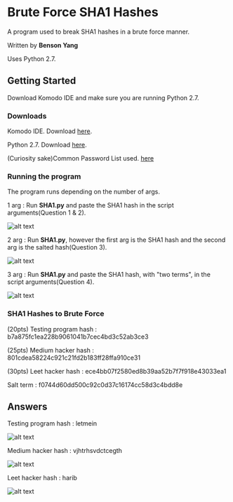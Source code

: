 # Brute Force SHA1 Hashes
A program used to break SHA1 hashes in a brute force manner. 

Written by **Benson Yang**

Uses Python 2.7.

## Getting Started
Download Komodo IDE and make sure you are running Python 2.7.

### Downloads
Komodo IDE. Download [here](https://www.activestate.com/products/komodo-ide/download-ide/).

Python 2.7. Download [here](https://www.python.org/downloads/release/python-2715/).

(Curiosity sake)Common Password List used. [here](https://raw.githubusercontent.com/danielmiessler/SecLists/master/Passwords/Common-Credentials/10-million-password-list-top-1000000.txt)

### Running the program
The program runs depending on the number of args.

1 arg : Run **SHA1.py** and paste the SHA1 hash in the script arguments(Question 1 & 2).

![alt text](https://github.com/byangschool/brute-force-sha1-hashes/blob/master/singleargument.png)

2 arg : Run **SHA1.py**, however the first arg is the SHA1 hash and the second arg is the salted hash(Question 3).

![alt text](https://github.com/byangschool/brute-force-sha1-hashes/blob/master/arguments.png)

3 arg : Run **SHA1.py** and paste the SHA1 hash, with "two terms", in the script arguments(Question 4).

![alt text](https://github.com/byangschool/brute-force-sha1-hashes/blob/master/threeargument.png)

### SHA1 Hashes to Brute Force
(20pts) Testing program hash : b7a875fc1ea228b9061041b7cec4bd3c52ab3ce3

(25pts) Medium hacker hash : 801cdea58224c921c21fd2b183ff28ffa910ce31

(30pts) Leet hacker hash : ece4bb07f2580ed8b39aa52b7f7f918e43033ea1

Salt term : f0744d60dd500c92c0d37c16174cc58d3c4bdd8e

## Answers
Testing program hash : letmein

![alt text](https://github.com/byangschool/brute-force-sha1-hashes/blob/master/testingprogramhash.png)

Medium hacker hash : vjhtrhsvdctcegth

![alt text](https://github.com/byangschool/brute-force-sha1-hashes/blob/master/mediumhackerhash.png)

Leet hacker hash : harib

![alt text](https://github.com/byangschool/brute-force-sha1-hashes/blob/master/leethackerhash.png)
